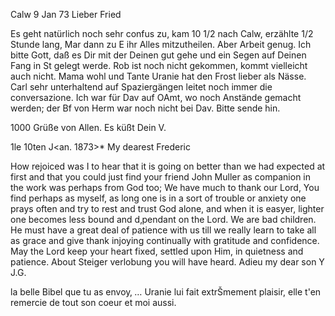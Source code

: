  Calw 9 Jan 73
Lieber Fried

Es geht natürlich noch sehr confus zu, kam 10 1/2 nach Calw, erzählte 1/2 Stunde lang, Mar dann zu E ihr Alles mitzutheilen. Aber Arbeit genug. Ich bitte Gott, daß es Dir mit der Deinen gut gehe und ein Segen auf Deinen Fang in St gelegt werde. Rob ist noch nicht gekommen, kommt vielleicht auch nicht. Mama wohl und Tante Uranie hat den Frost lieber als Nässe. Carl sehr unterhaltend auf Spaziergängen leitet noch immer die conversazione. Ich war für Dav auf OAmt, wo noch Anstände gemacht werden; der Bf von Herm war noch nicht bei Dav. Bitte sende hin.

1000 Grüße von Allen. Es küßt
 Dein V.



 1le 10ten J<an. 1873>*
My dearest Frederic

How rejoiced was I to hear that it is going on better than we had expected at first and that you could just find your friend John Muller as companion in the work was perhaps from God too; We have much to thank our Lord, You find perhaps as myself, as long one is in a sort of trouble or anxiety one prays often and try to rest and trust God alone, and when it is easyer, lighter one becomes less bound and d‚pendant on the Lord. We are bad children. He must have a great deal of patience with us till we really learn to take all as grace and give thank injoying continually with gratitude and confidence. May the Lord keep your heart fixed, settled upon Him, in quietness and patience. About Steiger verlobung you will have heard. 
Adieu my dear son
 Y J.G.

la belle Bibel que tu as envoy‚ … Uranie lui fait extrŠmement plaisir, elle t'en remercie de tout son coeur et moi aussi.
